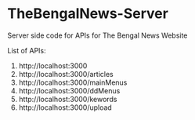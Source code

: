 # TheBengalNews-Server
Server side code for APIs for The Bengal News Website

List of APIs:

1. http://localhost:3000
2. http://localhost:3000/articles
3. http://localhost:3000/mainMenus
4. http://localhost:3000/ddMenus
5. http://localhost:3000/kewords
6. http://localhost:3000/upload
